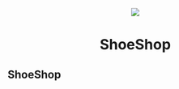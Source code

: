 <p align="center">
  <img src="assets/shooe_tilt_1.png">
</p>
<h1 align="center">ShoeShop</h1>




## ShoeShop